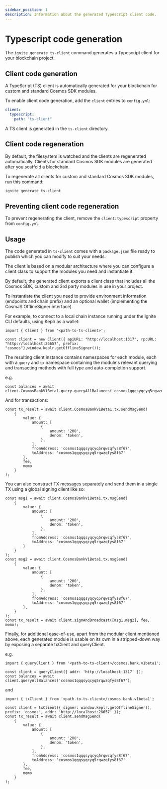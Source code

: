 ```yaml
---
sidebar_position: 1
description: Information about the generated Typescript client code.
---
```


# Typescript code generation

The `ignite generate ts-client` command generates a Typescript client for your blockchain project.

## Client code generation

A TypeScript (TS) client is automatically generated for your blockchain for custom and standard Cosmos SDK modules.

To enable client code generation, add the `client` entries to `config.yml`:

```yaml
client:
  typescript:
    path: "ts-client"
```

A TS client is generated in the `ts-client` directory.

## Client code regeneration

By default, the filesystem is watched and the clients are regenerated automatically. Clients for standard Cosmos SDK modules are generated after you scaffold a blockchain.

To regenerate all clients for custom and standard Cosmos SDK modules, run this command:

```bash
ignite generate ts-client
```

## Preventing client code regeneration	

To prevent regenerating the client, remove the `client:typescript` property from `config.yml`.	

## Usage

The code generated in `ts-client` comes with a `package.json` file ready to publish which you can modify to suit your needs.

The client is based on a modular architecture where you can configure a client class to support the modules you need and instantiate it.

By default, the generated client exports a client class that includes all the Cosmos SDK, custom and 3rd party modules in use in your project.

To instantiate the client you need to provide environment information (endpoints and chain prefix) and an optional wallet (implementing the CosmJS OfflineSigner interface).

For example, to connect to a local chain instance running under the Ignite CLI defaults, using Keplr as a wallet:

```
import { Client } from '<path-to-ts-client>';

const client = new Client({ apiURL: "http://localhost:1317", rpcURL: "http://localhost:26657", prefix: "cosmos"},window.keplr.getOfflineSigner());
```

The resulting client instance contains namespaces for each module, each with a `query` and `tx` namespace containing the module's relevant querying and transacting methods with full type and auto-completion support. 

e.g.

```
const balances = await client.CosmosBankV1Beta1.query.queryAllBalances('cosmos1qqqsyqcyq5rqwzqfys8f67');
```

And for transactions:

```
const tx_result = await client.CosmosBankV1Beta1.tx.sendMsgSend(
	{ 
		value: {
			amount: [
				{
					amount: '200',
					denom: 'token',
				},
			],
			fromAddress: 'cosmos1qqqsyqcyq5rqwzqfys8f67',
			toAddress: 'cosmos1qqqsyqcyq5rqwzqfys8f67'
		},
		fee,
		memo
	}
);
```

You can also construct TX messages separately and send them in a single TX using a global signing client like so:

```
const msg1 = await client.CosmosBankV1Beta1.tx.msgSend(
	{ 
		value: {
			amount: [
				{
					amount: '200',
					denom: 'token',
				},
			],
			fromAddress: 'cosmos1qqqsyqcyq5rqwzqfys8f67',
			toAddress: 'cosmos1qqqsyqcyq5rqwzqfys8f67'
		}
	}
);
const msg2 = await client.CosmosBankV1Beta1.tx.msgSend(
	{ 
		value: {
			amount: [
				{
					amount: '200',
					denom: 'token',
				},
			],
			fromAddress: 'cosmos1qqqsyqcyq5rqwzqfys8f67',
			toAddress: 'cosmos1qqqsyqcyq5rqwzqfys8f67'
		},
	}
);
const tx_result = await client.signAndBroadcast([msg1,msg2], fee, memo);
```

Finally, for additional ease-of-use, apart from the modular client mentioned above, each generated module is usable on its own in a stripped-down way by exposing a separate txClient and queryClient.

e.g.

```
import { queryClient } from '<path-to-ts-client>/cosmos.bank.v1beta1';

const client = queryClient({ addr: 'http://localhost:1317' });
const balances = await client.queryAllBalances('cosmos1qqqsyqcyq5rqwzqfys8f67');
```

and

```
import { txClient } from '<path-to-ts-client>/cosmos.bank.v1beta1';

const client = txClient({ signer: window.keplr.getOfflineSigner(), prefix: 'cosmos', addr: 'http://localhost:26657' });
const tx_result = await client.sendMsgSend(
	{ 
		value: {
			amount: [
				{
					amount: '200',
					denom: 'token',
				},
			],
			fromAddress: 'cosmos1qqqsyqcyq5rqwzqfys8f67',
			toAddress: 'cosmos1qqqsyqcyq5rqwzqfys8f67'
		},
		fee,
		memo
	}
);
```